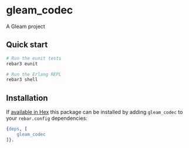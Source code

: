 # gleam_codec

A Gleam project

## Quick start

```sh
# Run the eunit tests
rebar3 eunit

# Run the Erlang REPL
rebar3 shell
```

## Installation

If [available in Hex](https://rebar3.org/docs/configuration/dependencies/#declaring-dependencies)
this package can be installed by adding `gleam_codec` to your `rebar.config` dependencies:

```erlang
{deps, [
    gleam_codec
]}.
```
